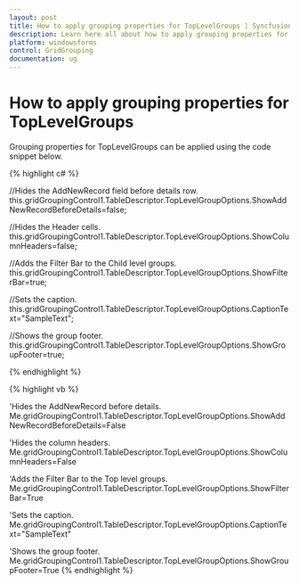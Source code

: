 ```yaml
---
layout: post
title: How to apply grouping properties for TopLevelGroups | Syncfusion
description: Learn here all about how to apply grouping properties for toplevelgroups of Syncfusion Windows Forms GridGroupingControl and more.
platform: windowsforms
control: GridGrouping
documentation: ug
---
```


# How to apply grouping properties for TopLevelGroups

Grouping properties for TopLevelGroups can be applied using the code snippet below.

 
{% highlight c# %}

//Hides the AddNewRecord field before details row.
this.gridGroupingControl1.TableDescriptor.TopLevelGroupOptions.ShowAddNewRecordBeforeDetails=false;

//Hides the Header cells.
this.gridGroupingControl1.TableDescriptor.TopLevelGroupOptions.ShowColumnHeaders=false;

//Adds the Filter Bar to the Child level groups.
this.gridGroupingControl1.TableDescriptor.TopLevelGroupOptions.ShowFilterBar=true;

//Sets the caption.
this.gridGroupingControl1.TableDescriptor.TopLevelGroupOptions.CaptionText="SampleText";

//Shows the group footer.
this.gridGroupingControl1.TableDescriptor.TopLevelGroupOptions.ShowGroupFooter=true;

{% endhighlight  %}

{% highlight vb %}

'Hides the AddNewRecord before details.
Me.gridGroupingControl1.TableDescriptor.TopLevelGroupOptions.ShowAddNewRecordBeforeDetails=False

'Hides the column headers.
   Me.gridGroupingControl1.TableDescriptor.TopLevelGroupOptions.ShowColumnHeaders=False

'Adds the Filter Bar to the Top level groups.
   Me.gridGroupingControl1.TableDescriptor.TopLevelGroupOptions.ShowFilterBar=True

'Sets the caption.
Me.gridGroupingControl1.TableDescriptor.TopLevelGroupOptions.CaptionText="SampleText"

'Shows the group footer.
Me.gridGroupingControl1.TableDescriptor.TopLevelGroupOptions.ShowGroupFooter=True
{% endhighlight  %}
